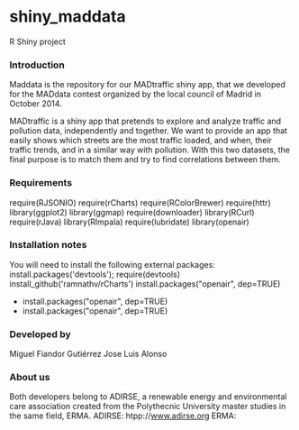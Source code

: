 shiny_maddata
=============

R Shiny project


### Introduction
Maddata is the repository for our MADtraffic shiny app, that we developed for the MADdata contest organized by the local council of Madrid in October 2014.

MADtraffic is a shiny app that pretends to explore and analyze traffic and pollution data, independently and together. We want to provide an app that easily shows which streets are the most traffic loaded, and when, their traffic trends, and in a similar way with pollution. With this two datasets, the final purpose is to match them and try to find correlations between them.

### Requirements

require(RJSONIO)
require(rCharts)
require(RColorBrewer)
require(httr)
library(ggplot2)
library(ggmap)
require(downloader)
library(RCurl)
require(rJava)
library(RImpala)
require(lubridate)
library(openair)


### Installation notes
You will need to install the following external packages:
install.packages('devtools'); 
require(devtools)
install_github('ramnathv/rCharts')
install.packages("openair", dep=TRUE)


* install.packages("openair", dep=TRUE)
* install.packages("openair", dep=TRUE)

### Developed by
Miguel Fiandor Gutiérrez
Jose Luis Alonso

### About us
Both developers belong to ADIRSE, a renewable energy and environmental care association created from the Polythecnic University master studies in the same field, ERMA.
ADIRSE: htpp://www.adirse.org
ERMA:



